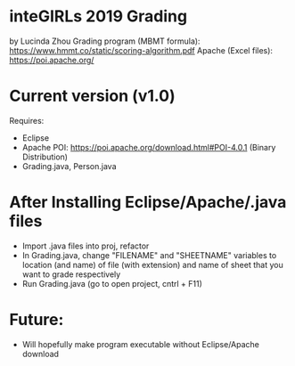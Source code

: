 # inteGIRLs 2019 Grading
by Lucinda Zhou
Grading program (MBMT formula): https://www.hmmt.co/static/scoring-algorithm.pdf
Apache (Excel files): https://poi.apache.org/

# Current version (v1.0)
Requires:
- Eclipse
- Apache POI: https://poi.apache.org/download.html#POI-4.0.1 (Binary Distribution)
- Grading.java, Person.java

# After Installing Eclipse/Apache/.java files
- Import .java files into proj, refactor
- In Grading.java, change "FILENAME" and "SHEETNAME" variables to location (and name) of file (with extension) and name of sheet that you want to grade respectively
- Run Grading.java (go to open project, cntrl + F11)

# Future:
- Will hopefully make program executable without Eclipse/Apache download
